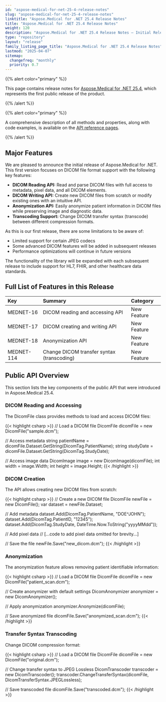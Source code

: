 ```yaml
---
id: "aspose-medical-for-net-25-4-release-notes"
slug: "aspose-medical-for-net-25-4-release-notes"
linktitle: "Aspose.Medical for .NET 25.4 Release Notes"
title: "Aspose.Medical for .NET 25.4 Release Notes"
weight: 120
description: "Aspose.Medical for .NET 25.4 Release Notes – Initial Release with DICOM Support in April 2025"
type: "repository"
layout: "release"
family_listing_page_title: "Aspose.Medical for .NET 25.4 Release Notes"
lastmod: "2025-04-07"
sitemap:
  changefreq: "monthly"
  priority: 0.7
---
```


{{% alert color="primary" %}}

This page contains release notes for [Aspose.Medical for .NET 25.4](https://www.nuget.org/packages/Aspose.Medical/25.4.0), which represents the first public release of the product.

{{% /alert %}}


{{% alert color="primary" %}}

A comprehensive description of all methods and properties, along with code examples, is available on the [API reference pages](https://reference.aspose.com/medical/net/).

{{% /alert %}}

## Major Features

We are pleased to announce the initial release of Aspose.Medical for .NET. This first version focuses on DICOM file format support with the following key features:

- **DICOM Reading API:** Read and parse DICOM files with full access to metadata, pixel data, and all DICOM elements.
- **DICOM Writing API:** Create new DICOM files from scratch or modify existing ones with an intuitive API.
- **Anonymization API:** Easily anonymize patient information in DICOM files while preserving image and diagnostic data.
- **Transcoding Support:** Change DICOM transfer syntax (transcode) between different compression formats.

As this is our first release, there are some limitations to be aware of:

- Limited support for certain JPEG codecs
- Some advanced DICOM features will be added in subsequent releases
- Performance optimizations will continue in future versions

The functionality of the library will be expanded with each subsequent release to include support for HL7, FHIR, and other healthcare data standards.

## Full List of Features in this Release

|Key|Summary|Category|
| :- | :- | :- |
|MEDNET-16|DICOM reading and accessing API|New Feature|
|MEDNET-17|DICOM creating and writing API|New Feature|
|MEDNET-18|Anonymization API|New Feature|
|MEDNET-114|Change DICOM transfer syntax (transcoding)|New Feature|

## Public API Overview

This section lists the key components of the public API that were introduced in Aspose.Medical 25.4.

### DICOM Reading and Accessing

The DicomFile class provides methods to load and access DICOM files:

{{< highlight csharp >}}
// Load a DICOM file
DicomFile dicomFile = new DicomFile("sample.dcm");

// Access metadata
string patientName = dicomFile.Dataset.GetString(DicomTag.PatientName);
string studyDate = dicomFile.Dataset.GetString(DicomTag.StudyDate);

// Access image data
DicomImage image = new DicomImage(dicomFile);
int width = image.Width;
int height = image.Height;
{{< /highlight >}}

### DICOM Creation

The API allows creating new DICOM files from scratch:

{{< highlight csharp >}}
// Create a new DICOM file
DicomFile newFile = new DicomFile();
var dataset = newFile.Dataset;

// Add metadata
dataset.Add(DicomTag.PatientName, "DOE^JOHN");
dataset.Add(DicomTag.PatientID, "12345");
dataset.Add(DicomTag.StudyDate, DateTime.Now.ToString("yyyyMMdd"));

// Add pixel data
// [...code to add pixel data omitted for brevity...]

// Save the file
newFile.Save("new_dicom.dcm");
{{< /highlight >}}

### Anonymization

The anonymization feature allows removing patient identifiable information:

{{< highlight csharp >}}
// Load a DICOM file
DicomFile dicomFile = new DicomFile("patient_scan.dcm");

// Create anonymizer with default settings
DicomAnonymizer anonymizer = new DicomAnonymizer();

// Apply anonymization
anonymizer.Anonymize(dicomFile);

// Save anonymized file
dicomFile.Save("anonymized_scan.dcm");
{{< /highlight >}}

### Transfer Syntax Transcoding

Change DICOM compression format:

{{< highlight csharp >}}
// Load a DICOM file
DicomFile dicomFile = new DicomFile("original.dcm");

// Change transfer syntax to JPEG Lossless
DicomTranscoder transcoder = new DicomTranscoder();
transcoder.ChangeTransferSyntax(dicomFile, DicomTransferSyntax.JPEGLossless);

// Save transcoded file
dicomFile.Save("transcoded.dcm");
{{< /highlight >}}